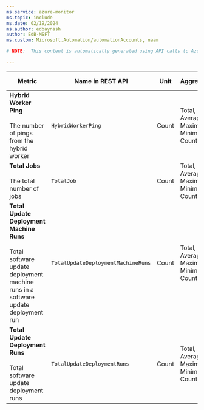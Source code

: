 ```yaml
---
ms.service: azure-monitor
ms.topic: include
ms.date: 02/19/2024
ms.author: edbaynash
author: EdB-MSFT
ms.custom: Microsoft.Automation/automationAccounts, naam

# NOTE:  This content is automatically generated using API calls to Azure. Any edits made on these files will be overwritten in the next run of the script. 
 
---
```



|Metric|Name in REST API|Unit|Aggregation|Dimensions|Time Grains|DS Export|
|---|---|---|---|---|---|---|
|**Hybrid Worker Ping**<br><br>The number of pings from the hybrid worker |`HybridWorkerPing` |Count |Total, Average, Maximum, Minimum, Count |`HybridWorkerGroup`, `HybridWorker`, `HybridWorkerVersion`|PT1M |Yes|
|**Total Jobs**<br><br>The total number of jobs |`TotalJob` |Count |Total, Average, Maximum, Minimum, Count |`Runbook`, `Status`|PT1M |Yes|
|**Total Update Deployment Machine Runs**<br><br>Total software update deployment machine runs in a software update deployment run |`TotalUpdateDeploymentMachineRuns` |Count |Total, Average, Maximum, Minimum, Count |`Status`, `TargetComputer`, `SoftwareUpdateConfigurationName`, `SoftwareUpdateConfigurationRunId`|PT1M |Yes|
|**Total Update Deployment Runs**<br><br>Total software update deployment runs |`TotalUpdateDeploymentRuns` |Count |Total, Average, Maximum, Minimum, Count |`Status`, `SoftwareUpdateConfigurationName`|PT1M |Yes|
